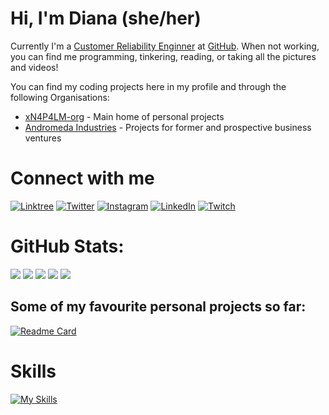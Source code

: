 # Hi, I'm Diana (she/her)

Currently I'm a [Customer Reliability Enginner](https://docs.github.com/en/enterprise-cloud@latest/support/learning-about-github-support/about-github-premium-support) at [GitHub](https://github.com/github). When not working, you can find me programming, tinkering, reading, or taking all the pictures and videos!

You can find my coding projects here in my profile and through the following Organisations:

- [xN4P4LM-org](https://github.com/xn4p4lm-org) - Main home of personal projects
- [Andromeda Industries](https://github.com/AndromedaIndustries) - Projects for former and prospective business ventures

# Connect with me

[![Linktree](https://img.shields.io/badge/Linktree-00B289?style=for-the-badge&logo=linktree&logoColor=white)](https://linktr.ee/xn4p4lm)
[![Twitter](https://img.shields.io/badge/Twitter-1DA1F2?style=for-the-badge&logo=twitter&logoColor=white)](https://twitter.com/xn4p4lm)
[![Instagram](https://img.shields.io/badge/Instagram-E4405F?style=for-the-badge&logo=instagram&logoColor=white)](https://instagram.com/xn4p4lm)
[![LinkedIn](https://img.shields.io/badge/LinkedIn-0077B5?style=for-the-badge&logo=linkedin&logoColor=white)](https://linkedin.com/in/xn4p4lm)
[![Twitch](https://img.shields.io/badge/Twitch-9146FF?style=for-the-badge&logo=twitch&logoColor=white)](https://twitch.tv/xn4p4lm)

# GitHub Stats:

![](http://github-profile-summary-cards.vercel.app/api/cards/profile-details?username=xn4p4lm&theme=date_night)
![](http://github-profile-summary-cards.vercel.app/api/cards/repos-per-language?username=xn4p4lm&theme=date_night)
![](http://github-profile-summary-cards.vercel.app/api/cards/most-commit-language?username=xn4p4lm&theme=date_night)
![](http://github-profile-summary-cards.vercel.app/api/cards/stats?username=xn4p4lm&theme=date_night)
![](http://github-profile-summary-cards.vercel.app/api/cards/productive-time?username=xn4p4lm&theme=date_night&utcOffset=8)

## Some of my favourite personal projects so far:

[![Readme Card](https://github-readme-stats.vercel.app/api/pin/?username=xn4p4lm-org&repo=bot-o-cat&show_owner=true)](https://github.com/anuraghazra/github-readme-stats)

# Skills

[![My Skills](https://skillicons.dev/icons?i=github,py,aws,azure,ansible,terraform,go,ts,js,nextjs,tailwind,react,sass,rust,mongodb,mysql,ruby,apple,arduino,bash,bootstrap,c,cs,cpp,cloudflare,cmake,css,debian,discord,discordjs,docker,dotnet,eclipse,elasticsearch,gcp,git,githubactions,gmail,gradle,godot,grafana,graphql,html,java,jquery,kafka,kubernetes,less,linux,maven,nextjs,nginx,nodejs,npm,ps,postman,raspberrypi,redhat,redis,ubuntu,vim,visualstudio,vscode,yarn&perline=12)](https://skillicons.dev)
